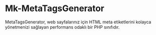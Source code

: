 # Mk-MetaTagsGenerator
MetaTagsGenerator, web sayfalarınız için HTML meta etiketlerini kolayca yönetmenizi sağlayan performans odaklı bir PHP sınıfıdır.
